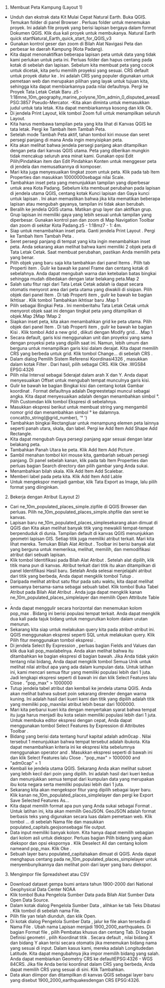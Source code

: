 1. Membuat Peta Kampung (Layout 1)

- Unduh dan ekstrak data Kit Mulai Cepat Natural Earth. Buka QGIS. Temukan folder di panel Browser . Perluas folder untuk menemukan proyek. Ini adalah file proyek yang berisi lapisan bergaya dalam format Dokumen QGIS. Klik dua kali proyek untuk membukanya. Natural Earth quick startNatural_Earth_quick_start_for_QGIS_v3
- Gunakan kontrol geser dan zoom di Bilah Alat Navigasi Peta dan perbesar ke daerah Kampung (Kota Padang).
- Kita dapat menonaktifkan beberapa lapisan peta untuk data yang tidak kami perlukan untuk peta ini. Perluas folder dan hapus centang pada kotak di sebelah dan lapisan. Sebelum kita membuat peta yang cocok untuk dicetak, kita perlu memilih proyeksi yang sesuai. CRS default untuk proyek diatur ke . Ini adalah CRS yang populer digunakan untuk pemetaan web dan merupakan pilihan yang layak untuk tujuan kita, sehingga kita dapat membiarkannya pada nilai defaultnya. Pergi ke Proyek Tata Letak Cetak Baru .z5 - 1:18mne_10m_geography_marine_polysne_10m_admin_0_disputed_areasEPSG:3857 Pseudo-Mercator.
-Kita akan diminta untuk memasukkan judul untuk tata letak. Kita dapat membiarkannya kosong dan klik Ok.
- Di jendela Print Layout, klik tombol Zoom full untuk menampilkan seluruh Layout.
- Kita harus membawa tampilan peta yang kita lihat di Kanvas QGIS ke tata letak. Pergi ke Tambah Item Tambah Peta.
- Setelah mode Tambah Peta aktif, tahan tombol kiri mouse dan seret persegi panjang di mana Anda ingin menyisipkan peta.
- Kita akan melihat bahwa jendela persegi panjang akan ditampilkan dengan peta dari kanvas QGIS utama. Peta yang diberikan mungkin tidak mencakup seluruh area minat kami. Gunakan opsi Edit Pilih/Pindahkan item dan Edit Pindahkan Konten untuk menggeser peta di jendela dan memusatkannya di komposer.
- Mari kita juga menyesuaikan tingkat zoom untuk peta. Klik pada tab Item Properties dan masukkan 10000000sebagai nilai Scale.
- Tambahkan inset peta yang menunjukkan tampilan yang diperbesar untuk area Kota Padang. Sebelum kita membuat perubahan pada lapisan di jendela utama QGIS, centang kotak Kunci lapisan dan Gaya kunci untuk lapisan . Ini akan memastikan bahwa jika kita mematikan beberapa lapisan atau mengubah gayanya, tampilan ini tidak akan berubah.
- Beralih ke jendela QGIS utama. Matikan grup layer dan aktifkan grup. Grup lapisan ini memiliki gaya yang lebih sesuai untuk tampilan yang diperbesar. Gunakan kontrol pan dan zoom di Map Navigation Toolbar dan zoom di sekitar Kota Padang.z5 - 1:18mz7 - 1: 4m.
- Siap untuk menambahkan inset peta. Ganti jendela Print Layout . Pergi ke Tambah Item Tambah Peta .
- Seret persegi panjang di tempat yang kita ingin menambahkan inset peta. Anda sekarang akan melihat bahwa kami memiliki 2 objek peta di Tata Letak Cetak. Saat membuat perubahan, pastikan Anda memilih peta yang benar.
- Pilih objek yang baru saja kita tambahkan dari panel Items . Pilih tab Properti item . Gulir ke bawah ke panel Frame dan centang kotak di sebelahnya. Anda dapat mengubah warna dan ketebalan batas bingkai sehingga mudah dibedakan dengan latar belakang peta.Map 2
- Salah satu fitur rapi dari Tata Letak Cetak adalah ia dapat secara otomatis menyorot area dari peta utama yang diwakili di sisipan. Pilih objek dari panel Item . Di tab Properti item , gulir ke bawah ke bagian Ikhtisar . Klik tombol Tambahkan ikhtisar baru .Map 1
- Pilih sebagai Bingkai Peta . Ini memberitahu Tata Letak Cetak untuk menyorot objek saat ini dengan tingkat peta yang ditampilkan di objek.Map 2Map 1Map 2
- Siapkan inset peta, kita akan menambahkan grid ke peta utama. Pilih objek dari panel Item . Di tab Properti item , gulir ke bawah ke bagian Kisi . Klik tombol Add a new grid , diikuti dengan Modify grid… .Map 1
- Secara default, garis kisi menggunakan unit dan proyeksi yang sama dengan proyeksi peta yang dipilih saat ini. Namun, lebih umum dan berguna untuk menampilkan garis kisi dalam derajat. Kita dapat memilih CRS yang berbeda untuk grid. Klik tombol Change… di sebelah CRS .
- Dalam dialog Pemilih Sistem Referensi Koordinasi4326 , masukkan dalam kotak Filter . Dari hasil, pilih sebagai CRS. Klik Oke .WGS84 EPSG:4326
- Pilih nilai Interval sebagai 5derajat dalam arah X dan Y. Anda dapat menyesuaikan Offset untuk mengubah tempat munculnya garis kisi.
- Gulir ke bawah ke bagian Bingkai kisi dan centang kotak Gambar koordinat . Format defaultnya adalah Degreestetapi muncul sebagai angka. Kita dapat menyesuaikan adalah dengan menambahkan simbol °. Pilih Customdan klik tombol Ekspresi di sebelahnya.
- Masukkan ekspresi berikut untuk membuat string yang mengambil nomor grid dan menambahkan simbol ° ke dalamnya.
concat(to_string(@grid_number), '°    ')
- Tambahkan bingkai Rectangluar untuk menampung elemen peta lainnya seperti panah utara, skala, dan label. Pergi ke Add Item Add Shape Add Rectangle.
- Kita dapat mengubah Gaya persegi panjang agar sesuai dengan latar belakang peta.
- Tambahkan Panah Utara ke peta. Klik Add Item Add Picture .
- Sambil menahan tombol kiri mouse kita, gambarlah sebuah persegi panjang. Di panel sebelah kanan, klik pada tab Item Properties dan perluas bagian Search directory dan pilih gambar yang Anda sukai.
- Menambahkan bilah skala. Klik Add Item Add Scalebar.
- Memberi label pada peta kita. Klik Add Item Add Lable
- Untuk mengekspor menjadi gambar, klik Tata Export as Image, lalu pilih format yang diinginkan.

2. Bekerja dengan Atribut (Layout 2)

- Cari ne_10m_populated_places_simple.zipfile di QGIS Browser dan perluas. Pilih ne_10m_populated_places_simple.shpfile dan seret ke kanvas.
- Lapisan baru ne_10m_populated_places_simplesekarang akan dimuat di QGIS dan Kita akan melihat banyak titik yang mewakili tempat-tempat berpenduduk di dunia. Tampilan default di kanvas QGIS menunjukkan geometri lapisan GIS. Setiap titik juga memiliki atribut terkait. Mari kita lihat mereka. Temukan Bilah Alat Atribut . Toolbar ini berisi banyak alat yang berguna untuk memeriksa, melihat, memilih, dan memodifikasi atribut dari sebuah lapisan.
- Klik tombol Identifikasi pada Bilah Alat Atribut . Setelah alat dipilih, klik titik mana pun di kanvas. Atribut terkait dari titik itu akan ditampilkan di panel Identifikasi Hasil baru. Setelah Anda selesai menjelajahi atribut dari titik yang berbeda, Anda dapat mengklik tombol Tutup .
- Daripada melihat atribut satu fitur pada satu waktu, kita dapat melihat semuanya bersama-sama sebagai sebuah tabel. Klik tombol Buka Tabel Atribut pada Bilah Alat Atribut . Anda juga dapat mengklik kanan ne_10m_populated_places_simplelayer dan memilih Open Attribute Table .
- Anda dapat menggulir secara horizontal dan menemukan kolom pop_max . Bidang ini berisi populasi tempat terkait. Anda dapat mengklik dua kali pada tajuk bidang untuk mengurutkan kolom dalam urutan menurun.
- Sekarang kita siap untuk melakukan query kita pada atribut-atribut ini. QGIS menggunakan ekspresi seperti SQL untuk melakukan query. Klik Pilih fitur menggunakan tombol ekspresi .
- Di jendela Select By Expression , perluas bagian Fields and Values dan klik dua kali pop_maxlabelnya. Anda akan melihat bahwa itu ditambahkan ke bagian ekspresi di bagian bawah. Jika Anda tidak yakin tentang nilai bidang, Anda dapat mengklik tombol Semua Unik untuk melihat nilai atribut apa yang ada dalam kumpulan data. Untuk latihan ini, kami mencari semua fitur yang memiliki populasi lebih dari 1 juta. Jadi lengkapi ekspresi seperti di bawah ini dan klik Select Features lalu Close .
"pop_max" > 1000000
- Tutup jendela tabel atribut dan kembali ke jendela utama QGIS. Anda akan melihat bahwa subset poin sekarang dirender dengan warna kuning. Ini adalah hasil dari kueri kami dan titik yang dipilih adalah titik yang memiliki pop_maxnilai atribut lebih besar dari 1000000.
- Mari kita perbarui kueri kita dengan menyertakan syarat bahwa tempat itu juga harus menjadi ibu kota selain memiliki populasi lebih dari 1 juta. Untuk membuka editor ekspresi dengan cepat, Anda dapat menggunakan tombol Select Features by Expression di Attributes Toolbar .
- Bidang yang berisi data tentang huruf kapital adalah adm0cap . Nilai tersebut 1 menunjukkan bahwa tempat tersebut adalah ibukota. Kita dapat menambahkan kriteria ini ke ekspresi kita sebelumnya menggunakan operator and . Masukkan ekspresi seperti di bawah ini dan klik Select Features lalu Close .
"pop_max" > 1000000 and "adm0cap" = 1
- Kembali ke jendela utama QGIS. Sekarang Anda akan melihat subset yang lebih kecil dari poin yang dipilih. Ini adalah hasil dari kueri kedua dan menunjukkan semua tempat dari kumpulan data yang merupakan ibu kota negara serta memiliki populasi lebih dari 1 juta.
- Sekarang kita akan mengekspor fitur yang dipilih sebagai layer baru. Klik kanan ne_10m_populated_places_simplelayer dan pergi ke Export Save Selected Features As…
- Kita dapat memilih format apa pun yang Anda sukai sebagai Format . Untuk latihan ini, kita akan memilih GeoJSON. GeoJSON adalah format berbasis teks yang digunakan secara luas dalam pemetaan web. Klik tombol … di sebelah Nama file dan masukkan populated_capitals.geojsonsebagai file output.
- Data input memiliki banyak kolom. Kita hanya dapat memilih sebagian dari kolom asli untuk diekspor. Perluas bagian Pilih bidang yang akan diekspor dan opsi ekspornya . Klik Deselect All dan centang kolom nameand pop_max. Klik Oke .
- Sebuah layer baru populated_capitalsakan dimuat di QGIS. Anda dapat menghapus centang pada ne_10m_populated_places_simplelayer untuk menyembunyikannya dan melihat poin dari layer yang baru diekspor.

 3. Mengimpor file Spreadsheet atau CSV
 
 - Download dataset gempa bumi antara tahun 1900-2000 dari National Geophysical Data Center NOAA
 -  Klik tombol Buka Pengelola Sumber Data pada Bilah Alat Sumber Data Open Data Source.
 - Dalam kotak dialog Pengelola Sumber Data , alihkan ke tab Teks Dibatasi . Klik tombol di sebelah nama File.
 - Pilih file yan telah diunduh, dan klik Open.
 - Di kotak dialog Pengelola Sumber Data , jalur ke file akan tersedia di Nama File . Ubah nama Lapisan menjadi 1900_2000_earthquakes. Di bagian Format file , pilih Pembatas khusus dan centang Tab. Di bagian Definisi geometri , pilih Koordinat titik . Secara default , nilai bidang X dan bidang Y akan terisi secara otomatis jika menemukan bidang nama yang sesuai di input. Dalam kasus kami, mereka adalah Longitudedan Latitude. Kita dapat mengubahnya jika impor memilih bidang yang salah. Anda dapat membiarkan Geometry CRS ke defaultEPSG:4326 - WGS 84CRS. Jika file Anda berisi koordinat dalam CRS yang berbeda, Anda dapat memilih CRS yang sesuai di sini. Klik Tambahkan.
 - Data akan diimpor dan ditampilkan di kanvas QGIS sebagai layer baru yang disebut 1900_2000_earthquakesdengan CRS EPSG:4326.
